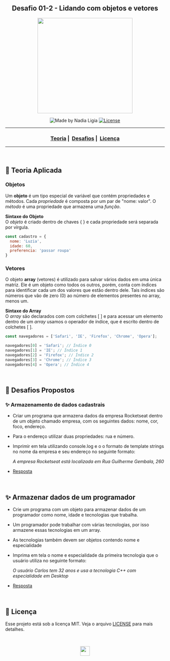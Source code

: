 <h2 align="center">
  Desafio 01-2 - Lidando com objetos e vetores
</h2>

<p align="center">
    <img src="https://ik.imagekit.io/l7cwocexhc/LaunchBase_kzLdte5vZ.png" width=300>
</p>

<p align="center">
  <img alt="Made by Nadia Ligia" src="https://img.shields.io/badge/made%20by-Nadia%20Ligia-informational">
  
  <a href="license.md">
  <img alt="License" src="https://img.shields.io/badge/License-MIT-informational">
  </a>
</p>

___

<h3 align="center">
  <a href="#pushpin-teoria-aplicada">Teoria</a>&nbsp;|&nbsp;
  <a href="#rocket-desafios-propostos">Desafios</a>&nbsp;|&nbsp;
  <a href="#memo-licença">Licença</a>
</h3>

___

<br>

## :pushpin: Teoria Aplicada

### Objetos

Um **objeto** é um tipo especial de variável que contém propriedades e métodos.
Cada *propriedade* é composta por um par de "nome: valor". 
O *método* é uma propriedade que armazena uma *função*.

**Sintaxe do Objeto** <br>
O *objeto* é criado dentro de chaves { } e cada propriedade será separada por vírgula.

```js
const cadastro = {
  nome: 'Luzia',
  idade: 60,
  preferencia: 'passar roupa'
}
```
### Vetores

O objeto **array** (vetores) é utilizado para salvar vários dados em uma única matriz. 
Ele é um objeto como todos os outros, porém, conta com índices para identificar cada um dos valores que estão dentro dele. 
Tais índices são números que vão de zero (0) ao número de elementos presentes no array, menos um.

**Sintaxe do Array**<br>
O *array* são declarados com com colchetes [ ] e para acessar um elemento dentro de um *array* usamos o operador de índice, que é escrito dentro de colchetes [ ].

```js
const navegadores = ['Safari', 'IE', 'Firefox', 'Chrome', 'Opera'];

navegadores[0] = 'Safari'; // Índice 0
navegadores[1] = 'IE'; // Índice 1
navegadores[2] = 'Firefox'; // Índice 2
navegadores[3] = 'Chrome'; // Índice 3
navegadores[4] = 'Opera'; // Índice 4
```
<br>

## :rocket: Desafios Propostos

### :sparkles: Armazenamento de dados cadastrais

- Criar um programa que armazena dados da empresa Rocketseat dentro 
de um objeto chamado empresa, com os seguintes dados: nome, cor, foco,
endereço.

- Para o endereço utilizar duas propriedades: rua e número.

- Imprimir em tela utilizando console.log e o o formato de template 
strings no nome da empresa e seu endereço no seguinte formato:

  *A empresa Rocketseat está localizada em Rua Guilherme Gembala, 260*

- [Resposta](Desafio1-2a.js)
<br>

## :sparkles: Armazenar dados de um programador

 - Crie um programa com um objeto para armazenar dados de um programador como nome, 
idade e tecnologias que trabalha.

- Um programador pode trabalhar com várias tecnologias, por isso armazene essas 
tecnologias em um array.

- As tecnologias também devem ser objetos contendo nome e especialidade

- Imprima em tela o nome e especialidade da primeira tecnologia que o usuário 
utiliza no seguinte formato:

  *O usuário Carlos tem 32 anos e usa a tecnologia C++ com especialidade em Desktop*

- [Resposta](Desafio1-2b.js)

<br>

##  :memo: Licença 

Esse projeto está sob a licença MIT. Veja o arquivo [LICENSE](LICENSE) para mais detalhes.

<br>

<p align="center">
    <a href=".." >
        <img src="https://ik.imagekit.io/l7cwocexhc/iconfinder_agt_home_17821_M8bhUSrzv.ico" width="30">
    </a>
</p>